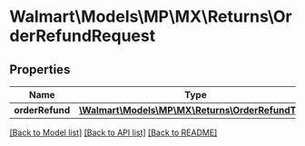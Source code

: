 # Walmart\Models\MP\MX\Returns\OrderRefundRequest

## Properties

Name | Type | Description | Notes
------------ | ------------- | ------------- | -------------
**orderRefund** | [**\Walmart\Models\MP\MX\Returns\OrderRefundType**](OrderRefundType.md) |  | [optional]


[[Back to Model list]](./) [[Back to API list]](../../../../../README.md#supported-apis) [[Back to README]](../../../../../README.md)
